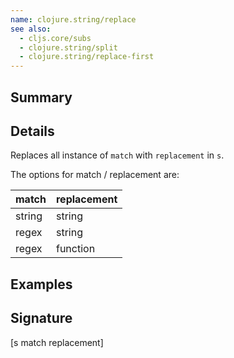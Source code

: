 ```yaml
---
name: clojure.string/replace
see also:
  - cljs.core/subs
  - clojure.string/split
  - clojure.string/replace-first
---
```


## Summary

## Details

Replaces all instance of `match` with `replacement` in `s`.

The options for match / replacement are:

| match  | replacement |
|--------|-------------|
| string | string      |
| regex  | string      |
| regex  | function    |

## Examples

## Signature
[s match replacement]
